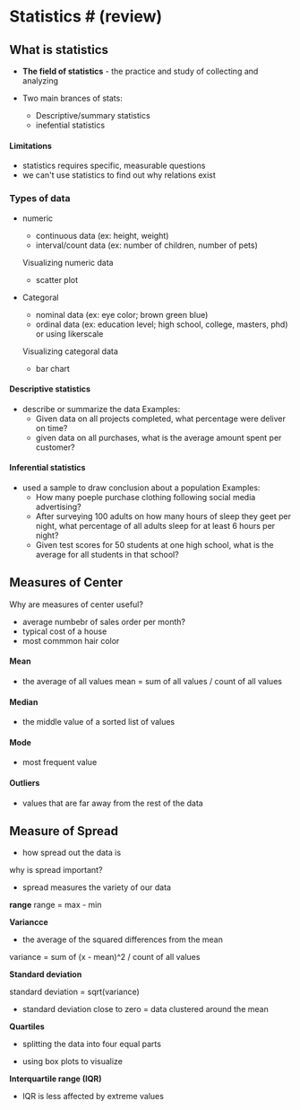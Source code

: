 # Statistics # (review)

## What is statistics
- **The field of statistics** - the practice and study of collecting and analyzing 


- Two main brances of stats:
    - Descriptive/summary statistics 
    - inefential statistics

#### Limitations
* statistics requires specific, measurable questions
* we can't use statistics to find out why relations exist

### Types of data
- numeric
    - continuous data (ex: height, weight)
    - interval/count data (ex: number of children, number of pets)

    Visualizing numeric data
    - scatter plot

- Categoral
    - nominal data (ex: eye color; brown green blue)
    - ordinal data (ex: education level; high school, college, masters, phd) or using likerscale

    Visualizing categoral data
    - bar chart


#### Descriptive statistics
- describe or summarize the data
Examples:
    - Given data on all projects completed, what percentage were deliver on time?
    - given data on all purchases, what is the average amount spent per customer?

#### Inferential statistics
- used a sample to draw conclusion about a population
Examples:
    - How many poeple purchase clothing following social media advertising?
    - After surveying 100 adults on how many hours of sleep they geet per night, what percentage of  all adults sleep for at least 6 hours per night?
    - Given test scores for 50 students at one high school, what is the average for all students in that school?


## Measures of Center

Why are measures of center useful?
- average numbebr of sales order per month?
- typical cost of a house
- most commmon hair color

#### Mean
- the average of all values
mean = sum of all values / count of all values

#### Median
- the middle value of a sorted list of values

#### Mode
- most frequent value

#### Outliers
- values that are far away from the rest of the data

## Measure of Spread
- how spread out the data is

why is spread important?
- spread measures the variety of our data

**range**
range = max - min

**Variancce** 
- the average of the squared differences from the mean

variance = sum of (x - mean)^2 / count of all values

**Standard deviation**

standard deviation = sqrt(variance)

* standard deviation close to zero = data clustered around the mean

**Quartiles**
- splitting the data into four equal parts

- using box plots to visualize

**Interquartile range (IQR)**
- IQR is less affected by extreme values